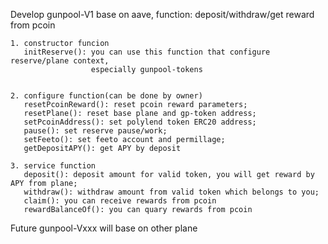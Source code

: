 Develop gunpool-V1 base on aave, function: deposit/withdraw/get reward from pcoin

    1. constructor funcion
       initReserve(): you can use this function that configure reserve/plane context,
                      especially gunpool-tokens


    2. configure function(can be done by owner)
       resetPcoinReward(): reset pcoin reward parameters;
       resetPlane(): reset base plane and gp-token address;
       setPcoinAddress(): set polylend token ERC20 address;
       pause(): set reserve pause/work;
       setFeeto(): set feeto account and permillage;
       getDepositAPY(): get APY by deposit

    3. service function
       deposit(): deposit amount for valid token, you will get reward by APY from plane;
       withdraw(): withdraw amount from valid token which belongs to you;
       claim(): you can receive rewards from pcoin
       rewardBalanceOf(): you can quary rewards from pcoin

Future gunpool-Vxxx will base on other plane
